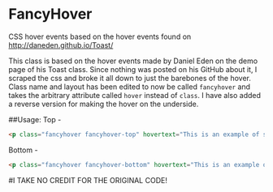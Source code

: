 # FancyHover
CSS hover events based on the hover events found on http://daneden.github.io/Toast/

This class is based on the hover events made by Daniel Eden on the demo page of his Toast class. Since nothing was posted on his GitHub about it, I scraped the css and broke it all down to just the barebones of the hover. Class name and layout has been edited to now be called `fancyhover` and takes the arbitrary attribute called `hover` instead of `class`. I have also added a reverse version for making the hover on the underside.

##Usage:
Top -
```html
<p class="fancyhover fancyhover-top" hovertext="This is an example of some fancy hover text">Fancy hover text top</p>
```
Bottom -
```html
<p class="fancyhover fancyhover-bottom" hovertext="This is an example of some fancy hover text">Fancy hover text bottom</p>
```

#I TAKE NO CREDIT FOR THE ORIGINAL CODE!
